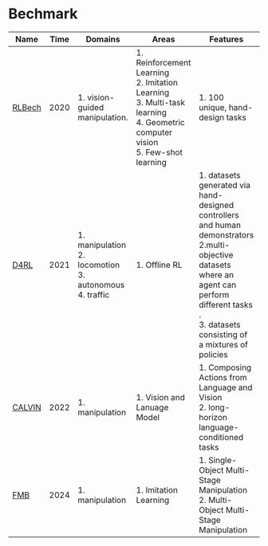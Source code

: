 # Bechmark



| Name                                                        | Time | Domains                                                      | Areas                                                        | Features                                                     | Conference |
| ----------------------------------------------------------- | ---- | ------------------------------------------------------------ | ------------------------------------------------------------ | ------------------------------------------------------------ | ---------- |
| [RLBech](https://sites.google.com/view/rlbench)             | 2020 | 1. vision-guided manipulation.<br />                         | 1. Reinforcement Learning<br />2. Imitation Learning<br />3. Multi-task learning<br />4. Geometric computer vision<br />5. Few-shot learning | 1. 100 unique, hand-design tasks                             | ICRA       |
| [D4RL](https://sites.google.com/view/d4rl-anonymous/)       | 2021 | 1.  manipulation<br />2. locomotion<br />3. autonomous<br />4.  traffic | 1. Offline RL<br />                                          | 1. datasets generated via hand-designed controllers and human demonstrators<br />2.multi-objective datasets where an agent can perform different tasks .<br />3. datasets consisting of a mixtures of policies | ICLR       |
| [CALVIN](http://calvin.cs.uni-freiburg.de/)                 | 2022 | 1. manipulation                                              | 1. Vision and Lanuage Model                                  | 1. Composing Actions from Language and Vision<br />2. long-horizon language-conditioned tasks | RAL        |
| [FMB](https://functional-manipulation-benchmark.github.io/) | 2024 | 1. manipulation                                              | 1. Imitation Learning                                        | 1. Single-Object Multi-Stage Manipulation<br />2. Multi-Object Multi-Stage Manipulation |            |
